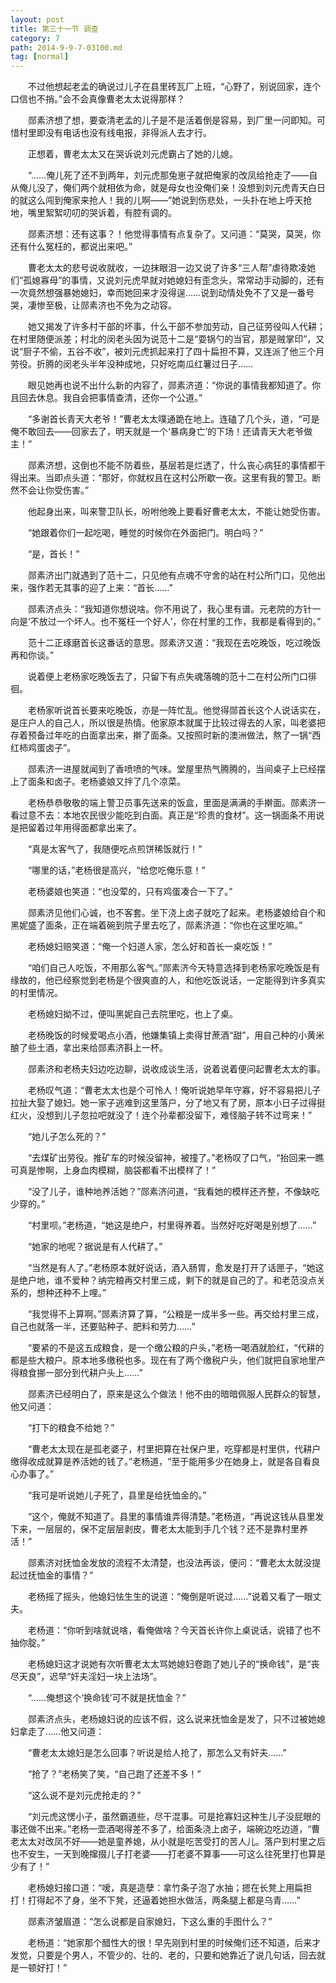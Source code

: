 ```yaml
---
layout: post
title: 第三十一节 调查
category: 7
path: 2014-9-9-7-03100.md
tag: [normal]
---
```


　　不过他想起老孟的确说过儿子在县里砖瓦厂上班，“心野了，别说回家，连个口信也不捎。”会不会真像曹老太太说得那样？

　　郧素济想了想，要查清老孟的儿子是不是活着倒是容易，到厂里一问即知。可惜村里即没有电话也没有线电报，非得派人去才行。

　　正想着，曹老太太又在哭诉说刘元虎霸占了她的儿媳。

　　“……俺儿死了还不到两年，刘元虎那兔崽子就把俺家的改凤给抢走了——自从俺儿没了，俺们两个就相依为命，就是母女也没俺们亲！没想到刘元虎青天白日的就这么闯到俺家来抢人！我的儿啊——”她说到伤悲处，一头扑在地上呼天抢地，嘴里絮絮叨叨的哭诉着，有腔有调的。

　　郧素济想：还有这事？！他觉得事情有点复杂了。又问道：“莫哭，莫哭，你还有什么冤枉的，都说出来吧。”

　　曹老太太的悲号说收就收，一边抹眼泪一边又说了许多“三人帮”虐待欺凌她们“孤媳寡母”的事情，又说刘元虎早就对她媳妇有歪念头，常常动手动脚的，还有一次竟然想强暴她媳妇，幸而她回来才没得逞……说到动情处免不了又是一番号哭，凄惨至极，让郧素济也不免为之动容。

　　她又揭发了许多村干部的坏事，什么干部不参加劳动，自己征劳役叫人代耕；在村里随便派差；村北的闵老头因为说范十二是“耍锅勺的当官，那是贼掌印”，又说“厨子不偷，五谷不收”，被刘元虎抓起来打了四十扁担不算，又连派了他三个月劳役。折腾的闵老头半年没种成地，只好吃南瓜红薯过日子……

　　眼见她再也说不出什么新的内容了，郧素济道：“你说的事情我都知道了。你且回去休息。我自会把事情查清，还你一个公道。”

　　“多谢首长青天大老爷！”曹老太太噗通跪在地上。连磕了几个头，道，“可是俺不敢回去——回家去了，明天就是一个‘暴病身亡’的下场！还请青天大老爷做主！”

　　郧素济想，这倒也不能不防着些，基层若是烂透了，什么丧心病狂的事情都干得出来。当即点头道：“那好，你就权且在这村公所歇一夜。这里有我的警卫。断然不会让你受伤害。”

　　他起身出来，叫来警卫队长，吩咐他晚上要看好曹老太太，不能让她受伤害。

　　“她跟着你们一起吃喝，睡觉的时候你在外面把门。明白吗？”

　　“是，首长！”

　　郧素济出门就遇到了范十二，只见他有点魂不守舍的站在村公所门口，见他出来，强作若无其事的迎了上来：“首长……”

　　郧素济点头：“我知道你想说啥。你不用说了，我心里有谱。元老院的方针一向是‘不放过一个坏人。也不冤枉一个好人’，你在村里的工作，我都是看得到的。”

　　范十二正琢磨首长这番话的意思。郧素济又道：“我现在去吃晚饭，吃过晚饭再和你谈。”

　　说着便上老杨家吃晚饭去了，只留下有点失魂落魄的范十二在村公所门口徘徊。

　　老杨家听说首长要来吃晚饭，亦是一阵忙乱。他觉得郧首长这个人说话实在，是庄户人的自己人，所以很是热情。他家原本就属于比较过得去的人家，叫老婆把存着预备过年吃的白面拿出来，擀了面条。又按照时新的澳洲做法，熬了一锅“西红柿鸡蛋卤子”。

　　郧素济一进屋就闻到了香喷喷的气味。堂屋里热气腾腾的，当间桌子上已经摆上了面条和卤子。老杨婆娘又拌了几个凉菜。

　　老杨恭恭敬敬的端上警卫员事先送来的饭盒，里面是满满的手擀面。郧素济一看过意不去：本地农民很少能吃到白面。真正是“珍贵的食材”。这一锅面条不用说是把留着过年用得面都拿出来了。

　　“真是太客气了，我随便吃点煎饼稀饭就行！”

　　“哪里的话，”老杨很是高兴，“给您吃俺乐意！”

　　老杨婆娘也笑道：“也没荤的，只有鸡蛋凑合一下了。”

　　郧素济见他们心诚，也不客套。坐下浇上卤子就吃了起来。老杨婆娘给自个和黑妮盛了面条，正在端着碗到院子里去吃了，郧素济道：“你也在这里吃嘛。”

　　老杨媳妇赔笑道：“俺一个妇道人家，怎么好和首长一桌吃饭！”

　　“咱们自己人吃饭，不用那么客气。”郧素济今天特意选择到老杨家吃晚饭是有缘故的，他已经察觉到老杨是个很爽直的人，和他吃饭说话，一定能得到许多真实的村里情况。

　　老杨媳妇拗不过，便叫黑妮自己去院里吃，也上了桌。

　　老杨晚饭的时候爱喝点小酒，他嫌集镇上卖得甘蔗酒“甜”，用自己种的小黄米酿了些土酒，拿出来给郧素济斟上一杯。

　　郧素济和老杨夫妇边吃边聊，说收成谈生活，说着说着便问起曹老太太的事。

　　老杨叹气道：“曹老太太也是个可怜人！俺听说她早年守寡，好不容易把儿子拉扯大娶了媳妇。她一家子逃难到这里落户，分了地又有了房，原本小日子过得挺红火，没想到儿子忽拉吧就没了！连个孙辈都没留下，难怪脑子转不过弯来！”

　　“她儿子怎么死的？”

　　“去煤矿出劳役。推矿车的时候没留神，被撞了。”老杨叹了口气，“抬回来一瞧可真是惨啊，上身血肉模糊，脑袋都看不出模样了！”

　　“没了儿子，谁种地养活她？”郧素济问道，“我看她的模样还齐整，不像缺吃少穿的。”

　　“村里呗。”老杨道，“她这是绝户，村里得养着。当然好吃好喝是别想了……”

　　“她家的地呢？据说是有人代耕了。”

　　“当然是有人了。”老杨原本就好说话，酒入肠胃，愈发是打开了话匣子，“她这是绝户地，谁不爱种？纳完粮再交村里三成，剩下的就是自己的了。和老范没点关系的，想种还种不上哩。”

　　“我觉得不上算啊。”郧素济算了算，“公粮是一成半多一些。再交给村里三成，自己也就落一半，还要贴种子、肥料和劳力……”

　　“要紧的不是这五成粮食，是一个缴公粮的户头，”老杨一喝酒就脸红，“代耕的都是些大粮户。原本地多缴税也多。现在有了两个缴税户头，他们就把自家地里产得粮食挪一部分到代耕户头上……”

　　郧素济已经明白了，原来是这么个做法！他不由的暗暗佩服人民群众的智慧，他又问道：

　　“打下的粮食不给她？”

　　“曹老太太现在是孤老婆子，村里把算在社保户里，吃穿都是村里供，代耕户缴得收成就算是养活她的钱了。”老杨道，“至于能用多少在她身上，就是各自看良心办事了。”

　　“我可是听说她儿子死了，县里是给抚恤金的。”

　　“这个，俺就不知道了。县里的事情谁弄得清楚。”老杨道，“再说这钱从县里发下来，一层层的，保不定层层剥皮，曹老太太能到手几个钱？还不是靠村里养活！”

　　郧素济对抚恤金发放的流程不太清楚，也没法再谈，便问：“曹老太太就没提起过抚恤金的事情？”

　　老杨摇了摇头，他媳妇怯生生的说道：“俺倒是听说过……”说着又看了一眼丈夫。

　　老杨道：“你听到啥就说啥，看俺做啥？今天首长许你上桌说话，说错了也不抽你腚。”

　　老杨媳妇这才说她有次听曹老太太骂她媳妇卷跑了她儿子的“换命钱”，是“丧尽天良”，迟早“奸夫淫妇一块上法场”。

　　“……俺想这个‘换命钱’可不就是抚恤金？”

　　郧素济点头，老杨媳妇说的应该不假，这么说来抚恤金是发了，只不过被她媳妇拿走了……他又问道：

　　“曹老太太媳妇是怎么回事？听说是给人抢了，那怎么又有奸夫……”

　　“抢了？”老杨笑了笑，“自己跑了还差不多！”

　　“这么说不是刘元虎抢走的？”

　　“刘元虎这愣小子，虽然霸道些，尽干混事。可是抢寡妇这种生儿子没屁眼的事还做不出来。”老杨一壶酒喝得差不多了，给面条浇上卤子，端碗边吃边道，“曹老太太对改凤不好——她是童养媳，从小就是吃苦受打的苦人儿。落户到村里之后也不安生，一天到晚撺掇儿子打老婆——打老婆不算事——可这么往死里打也算是少有了！”

　　老杨媳妇接口道：“嗳，真是造孽：拿竹条子泡了水抽；摁在长凳上用扁担打！打得起不了身，坐不下凳，还逼着她担水做活，两条腿上都是乌青……”

　　郧素济皱眉道：“怎么说都是自家媳妇，下这么重的手图什么？”

　　老杨道：“她家那个醋性大的很！早先刚到村里的时候俺们还不知道，后来才发觉，只要是个男人，不管少的、壮的、老的，只要和她靠近了说几句话，回去就是一顿好打！”

